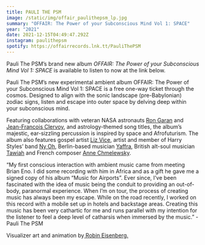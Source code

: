 ```yaml
---
title: PAULI THE PSM
image: /static/img/offair_paulithepsm_lp.jpg
summary: "OFFAIR: The Power of your Subconscious Mind Vol 1: SPACE"
year: "2021"
date: 2021-12-15T04:49:47.292Z
instagram: paulithepsm
spotify: https://offairrecords.lnk.tt/PauliThePSM
---
```

Pauli The PSM’s brand new album *OFFAIR: The Power of your Subconscious Mind Vol 1: SPACE* is available to listen to now at the link below.

Pauli The PSM’s new experimental ambient album OFFAIR: The Power of your Subconscious Mind Vol 1: SPACE is a free one-way ticket through the cosmos. Designed to align with the sonic landscape (pre-Babylonian) zodiac signs, listen and escape into outer space by delving deep within your subconscious mind.

Featuring collaborations with veteran NASA astronauts [Ron Garan](https://www.instagram.com/astro.rongaran/) and [Jean-Francois Clervoy](https://www.instagram.com/astro_jfclervoy/), and astrology-themed song titles, the album’s majestic, ear-sizzling percussion is inspired by space and Afrofuturism. The album also features gospel artist [Liz Vice](https://www.instagram.com/lizvice/), artist and member of Harry Styles’ band [Ny Oh](https://www.instagram.com/lookitsnyoh/), Berlin-based musician [Yaffra](https://www.instagram.com/planetyaffra/), British alt-soul musician [Tawiah](https://www.instagram.com/tawiahmusic/) and French composer [Anne Chmelewsky](https://www.instagram.com/annechmelewsky/).

“My first conscious interaction with ambient music came from meeting Brian Eno. I did some recording with him in Africa and as a gift he gave me a signed copy of his album “Music for Airports”. Ever since, I’ve been fascinated with the idea of music being the conduit to providing an out-of-body, paranormal experience. When I’m on tour, the process of creating music has always been my escape. While on the road recently, I worked on this record with a mobile set up in hotels and backstage areas. Creating this music has been very cathartic for me and runs parallel with my intention for the listener to feel a deep level of catharsis when immersed by the music.” - Pauli The PSM 

Visualizer art and animation by[ Robin Eisenberg.](https://www.instagram.com/robineisenberg/)